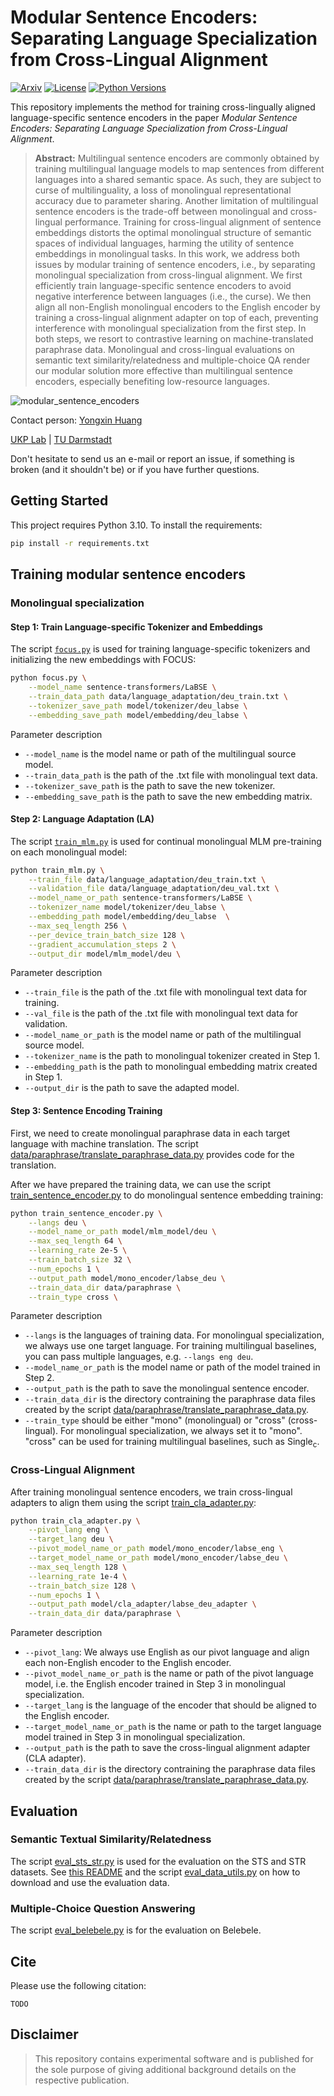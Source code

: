 # Modular Sentence Encoders: Separating Language Specialization from Cross-Lingual Alignment
[![Arxiv](https://img.shields.io/badge/Arxiv-YYMM.NNNNN-red?style=flat-square&logo=arxiv&logoColor=white)](https://put-here-your-paper.com)
[![License](https://img.shields.io/github/license/UKPLab/ukp-project-template)](https://opensource.org/licenses/Apache-2.0)
[![Python Versions](https://img.shields.io/badge/Python-3.10-blue.svg?style=flat&logo=python&logoColor=white)](https://www.python.org/)


This repository implements the method for training cross-lingually aligned language-specific sentence encoders in the paper *Modular Sentence Encoders: Separating Language Specialization from Cross-Lingual Alignment*.

> **Abstract:** Multilingual sentence encoders are commonly obtained by training multilingual language models to map sentences from different languages into a shared semantic space. As such, they are subject to curse of multilinguality, a loss of monolingual representational accuracy due to parameter sharing. Another limitation of multilingual sentence encoders is the trade-off between monolingual and cross-lingual performance. Training for cross-lingual alignment of sentence embeddings distorts the optimal monolingual structure of semantic spaces of individual languages, harming the utility of sentence embeddings in monolingual tasks. In this work, we address both issues by modular training of sentence encoders, i.e., by separating monolingual specialization from cross-lingual alignment. We first efficiently train language-specific sentence encoders to avoid negative interference between languages (i.e., the curse). We then align all non-English monolingual encoders to the English encoder by training a cross-lingual alignment adapter on top of each, preventing interference with monolingual specialization from the first step. In both steps, we resort to contrastive learning on machine-translated paraphrase data. Monolingual and cross-lingual evaluations on semantic text similarity/relatedness and multiple-choice QA render our modular solution more effective than multilingual sentence encoders, especially benefiting low-resource languages.

![modular_sentence_encoders](https://github.com/UKPLab/arxiv2024-modular-sentence-encoders/assets/56653470/29cdaed4-fe8c-4d34-b04f-dacbd2f2dd94)


Contact person: [Yongxin Huang](mailto:yongxin.huang@tu-darmstadt.de)

[UKP Lab](https://www.ukp.tu-darmstadt.de/) | [TU Darmstadt](https://www.tu-darmstadt.de/
)

Don't hesitate to send us an e-mail or report an issue, if something is broken (and it shouldn't be) or if you have further questions.


## Getting Started
This project requires Python 3.10. To install the requirements: 
  ```bash
  pip install -r requirements.txt
  ```

## Training modular sentence encoders
### Monolingual specialization

#### Step 1: Train Language-specific Tokenizer and Embeddings
The script [`focus.py`](focus.py) is used for training language-specific tokenizers and initializing the new embeddings with FOCUS:

```bash
python focus.py \
    --model_name sentence-transformers/LaBSE \
    --train_data_path data/language_adaptation/deu_train.txt \
    --tokenizer_save_path model/tokenizer/deu_labse \
    --embedding_save_path model/embedding/deu_labse \
```
Parameter description
- `--model_name` is the model name or path of the multilingual source model.
- `--train_data_path` is the path of the .txt file with monolingual text data.
- `--tokenizer_save_path` is the path to save the new tokenizer.
- `--embedding_save_path` is the path to save the new embedding matrix.

#### Step 2: Language Adaptation (LA)
The script [`train_mlm.py`](train_mlm.py) is used for continual monolingual MLM pre-training on each monolingual model:

```bash
python train_mlm.py \
    --train_file data/language_adaptation/deu_train.txt \
    --validation_file data/language_adaptation/deu_val.txt \
    --model_name_or_path sentence-transformers/LaBSE \
    --tokenizer_name model/tokenizer/deu_labse \
    --embedding_path model/embedding/deu_labse  \
    --max_seq_length 256 \
    --per_device_train_batch_size 128 \
    --gradient_accumulation_steps 2 \
    --output_dir model/mlm_model/deu \
```
Parameter description
- `--train_file` is the path of the .txt file with monolingual text data for training.
- `--val_file` is the path of the .txt file with monolingual text data for validation.
- `--model_name_or_path` is the model name or path of the multilingual source model.
- `--tokenizer_name` is the path to monolingual tokenizer created in Step 1.
- `--embedding_path` is the path to monolingual embedding matrix created in Step 1.
- `--output_dir` is the path to save the adapted model. 

#### Step 3: Sentence Encoding Training
First, we need to create monolingual paraphrase data in each target language with machine translation. The script [data/paraphrase/translate_paraphrase_data.py](data/paraphrase/translate_paraphrase_data.py) provides code for the translation.   


After we have prepared the training data, we can use the script [train_sentence_encoder.py](train_sentence_encoder.py) to do monolingual sentence embedding training:

```bash
python train_sentence_encoder.py \
    --langs deu \
    --model_name_or_path model/mlm_model/deu \
    --max_seq_length 64 \
    --learning_rate 2e-5 \
    --train_batch_size 32 \
    --num_epochs 1 \
    --output_path model/mono_encoder/labse_deu \
    --train_data_dir data/paraphrase \
    --train_type cross \
```
Parameter description
- `--langs` is the languages of training data. For monolingual specialization, we always use one target language. For training multilingual baselines, you can pass multiple languages, e.g. `--langs eng deu`.
- `--model_name_or_path` is the model name or path of the model trained in Step 2.  
- `--output_path` is the path to save the monolingual sentence encoder. 
- `--train_data_dir` is the directory contraining the paraphrase data files created by the script [data/paraphrase/translate_paraphrase_data.py](data/paraphrase/translate_paraphrase_data.py).
- `--train_type` should be either "mono" (monolingual) or "cross" (cross-lingual). For monolingual specialization, we always set it to "mono". "cross" can be used for training multilingual baselines, such as Single<sub>c</sub>. 

### Cross-Lingual Alignment
After training monolingual sentence encoders, we train cross-lingual adapters to align them using the script [train_cla_adapter.py](train_cla_adapter.py):  

```bash
python train_cla_adapter.py \
    --pivot_lang eng \
    --target_lang deu \
    --pivot_model_name_or_path model/mono_encoder/labse_eng \
    --target_model_name_or_path model/mono_encoder/labse_deu \
    --max_seq_length 128 \
    --learning_rate 1e-4 \
    --train_batch_size 128 \
    --num_epochs 1 \
    --output_path model/cla_adapter/labse_deu_adapter \
    --train_data_dir data/paraphrase \
```
Parameter description
- `--pivot_lang`: We always use English as our pivot language and align each non-English encoder to the English encoder. 
- `--pivot_model_name_or_path` is the name or path of the pivot language model, i.e. the English encoder trained in Step 3 in monolingual specialization. 
- `--target_lang` is the language of the encoder that should be aligned to the English encoder.
- `--target_model_name_or_path` is the name or path to the target language model trained in Step 3 in monolingual specialization.
- `--output_path` is the path to save the cross-lingual alignment adapter (CLA adapter). 
- `--train_data_dir` is the directory contraining the paraphrase data files created by the script [data/paraphrase/translate_paraphrase_data.py](data/paraphrase/translate_paraphrase_data.py).

## Evaluation
### Semantic Textual Similarity/Relatedness
The script [eval_sts_str.py](eval_sts_str.py) is used for the evaluation on the STS and STR datasets. See [this README](data/sts_str/README.md) and the script [eval_data_utils.py](eval_data_utils.py) on how to download and use the evaluation data.

### Multiple-Choice Question Answering
The script [eval_belebele.py](eval.belebele.py) is for the evaluation on Belebele.  

## Cite

Please use the following citation:

```
TODO
```

## Disclaimer

> This repository contains experimental software and is published for the sole purpose of giving additional background details on the respective publication. 
